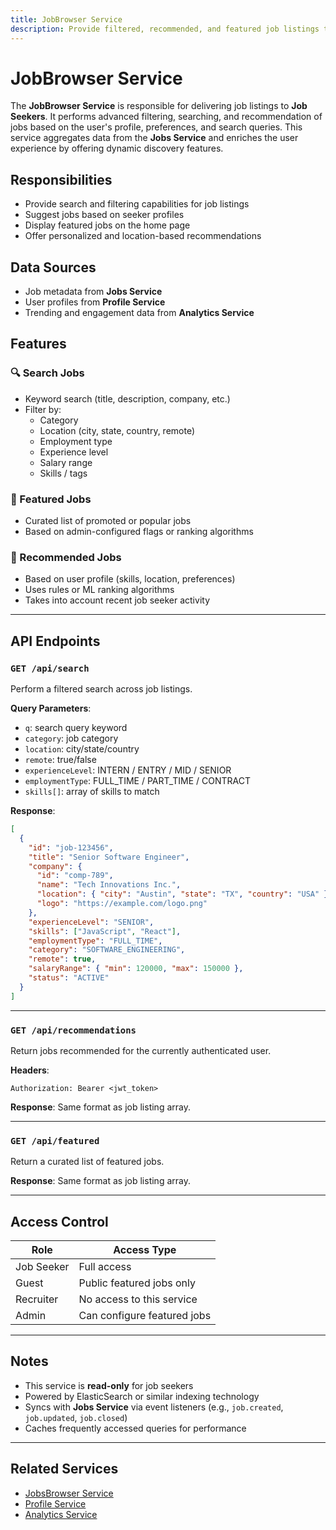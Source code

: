 ```yaml
---
title: JobBrowser Service
description: Provide filtered, recommended, and featured job listings to job seekers
---
```


# JobBrowser Service

The **JobBrowser Service** is responsible for delivering job listings to **Job Seekers**. It performs advanced filtering, searching, and recommendation of jobs based on the user's profile, preferences, and search queries. This service aggregates data from the **Jobs Service** and enriches the user experience by offering dynamic discovery features.

## Responsibilities

- Provide search and filtering capabilities for job listings
- Suggest jobs based on seeker profiles
- Display featured jobs on the home page
- Offer personalized and location-based recommendations

## Data Sources

- Job metadata from **Jobs Service**
- User profiles from **Profile Service**
- Trending and engagement data from **Analytics Service**

## Features

### 🔍 Search Jobs

- Keyword search (title, description, company, etc.)
- Filter by:
  - Category
  - Location (city, state, country, remote)
  - Employment type
  - Experience level
  - Salary range
  - Skills / tags

### 🌟 Featured Jobs

- Curated list of promoted or popular jobs
- Based on admin-configured flags or ranking algorithms

### 🎯 Recommended Jobs

- Based on user profile (skills, location, preferences)
- Uses rules or ML ranking algorithms
- Takes into account recent job seeker activity

---

## API Endpoints

### `GET /api/search`

Perform a filtered search across job listings.

**Query Parameters**:

- `q`: search query keyword
- `category`: job category
- `location`: city/state/country
- `remote`: true/false
- `experienceLevel`: INTERN / ENTRY / MID / SENIOR
- `employmentType`: FULL_TIME / PART_TIME / CONTRACT
- `skills[]`: array of skills to match

**Response**:

```json
[
  {
    "id": "job-123456",
    "title": "Senior Software Engineer",
    "company": {
      "id": "comp-789",
      "name": "Tech Innovations Inc.",
      "location": { "city": "Austin", "state": "TX", "country": "USA" },
      "logo": "https://example.com/logo.png"
    },
    "experienceLevel": "SENIOR",
    "skills": ["JavaScript", "React"],
    "employmentType": "FULL_TIME",
    "category": "SOFTWARE_ENGINEERING",
    "remote": true,
    "salaryRange": { "min": 120000, "max": 150000 },
    "status": "ACTIVE"
  }
]
```

---

### `GET /api/recommendations`

Return jobs recommended for the currently authenticated user.

**Headers**:

```http
Authorization: Bearer <jwt_token>
```

**Response**: Same format as job listing array.

---

### `GET /api/featured`

Return a curated list of featured jobs.

**Response**: Same format as job listing array.

---

## Access Control

| Role       | Access Type                 |
| ---------- | --------------------------- |
| Job Seeker | Full access                 |
| Guest      | Public featured jobs only   |
| Recruiter  | No access to this service   |
| Admin      | Can configure featured jobs |

---

## Notes

- This service is **read-only** for job seekers
- Powered by ElasticSearch or similar indexing technology
- Syncs with **Jobs Service** via event listeners (e.g., `job.created`, `job.updated`, `job.closed`)
- Caches frequently accessed queries for performance

---

## Related Services

- [JobsBrowser Service](./search.md)
- [Profile Service](./profile.md)
- [Analytics Service](./analytics.md)
